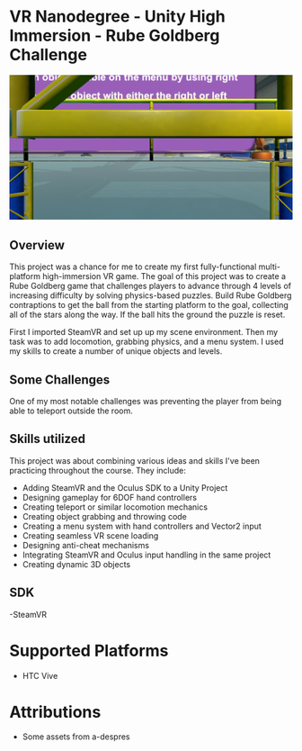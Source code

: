 # VR Nanodegree - Unity High Immersion - Rube Goldberg Challenge
![Alt text](/Screenshots/Screenshot.png?raw=true "Gameplay")

## Overview
This project was a chance for me to create my first fully-functional multi-platform high-immersion VR game. The goal of this project was to create a Rube Goldberg game that challenges players to advance through 4 levels of increasing difficulty by solving physics-based puzzles. Build Rube Goldberg contraptions to get the ball from the starting platform to the goal, collecting all of the stars along the way. If the ball hits the ground the puzzle is reset.

First I imported SteamVR and set up up my scene environment. Then my task was to add locomotion, grabbing physics, and a menu system. I used my skills to create a number of unique objects and levels.

## Some Challenges

One of my most notable challenges was preventing the player from being able to teleport outside the room.

## Skills utilized
This project was about combining various ideas and skills I've been practicing throughout the course. They include:

* Adding SteamVR and the Oculus SDK to a Unity Project
* Designing gameplay for 6DOF hand controllers
* Creating teleport or similar locomotion mechanics
* Creating object grabbing and throwing code
* Creating a menu system with hand controllers and Vector2 input
* Creating seamless VR scene loading
* Designing anti-cheat mechanisms
* Integrating SteamVR and Oculus input handling in the same project
* Creating dynamic 3D objects

## SDK
-SteamVR

# Supported Platforms
* HTC Vive

# Attributions
* Some assets from a-despres


